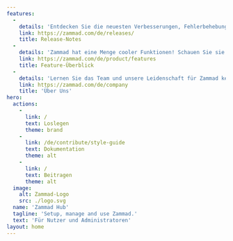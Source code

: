 ```yaml
---
features:
  - 
    details: 'Entdecken Sie die neuesten Verbesserungen, Fehlerbehebungen und neuen Funktionen, damit Ihr Ticket-System optimal läuft.'
    link: https://zammad.com/de/releases/
    title: Release-Notes
  - 
    details: 'Zammad hat eine Menge cooler Funktionen! Schauen Sie sie hier an!'
    link: https://zammad.com/de/product/features
    title: Feature-Überblick
  - 
    details: 'Lernen Sie das Team und unsere Leidenschaft für Zammad kennen.'
    link: https://zammad.com/de/company
    title: 'Über Uns'
hero:
  actions:
    - 
      link: /
      text: Loslegen
      theme: brand
    - 
      link: /de/contribute/style-guide
      text: Dokumentation
      theme: alt
    - 
      link: /
      text: Beitragen
      theme: alt
  image:
    alt: Zammad-Logo
    src: ./logo.svg
  name: 'Zammad Hub'
  tagline: 'Setup, manage and use Zammad.'
  text: 'Für Nutzer und Administratoren'
layout: home
---
```

